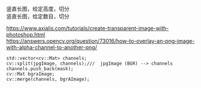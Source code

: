 竖直长图，给定高度，切分    
竖直长图，给定数目，切分   

https://www.axialis.com/tutorials/create-transparent-image-with-photoshop.html    
https://answers.opencv.org/question/73016/how-to-overlay-an-png-image-with-alpha-channel-to-another-png/    

```
std::vector<cv::Mat> channels;
cv::split(jpgImage, channels);///  jpgImage (BGR) --> channels  
channels.push_back(mask);
cv::Mat bgraImage;
cv::merge(channels, bgrAImage);
```

